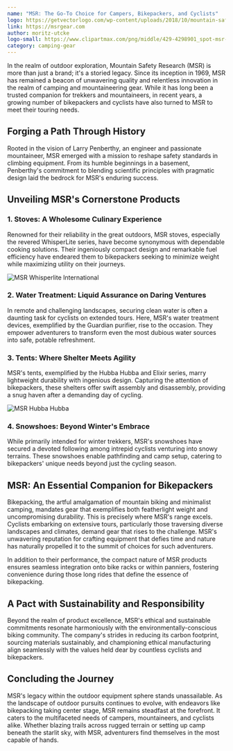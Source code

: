 ```yaml
---
name: "MSR: The Go-To Choice for Campers, Bikepackers, and Cyclists"
logo: https://getvectorlogo.com/wp-content/uploads/2018/10/mountain-safety-research-msr-vector-logo.png
link: https://msrgear.com
author: moritz-utcke
logo-small: https://www.clipartmax.com/png/middle/429-4298901_spot-msr-thermarest-lesovik-triangle.png
category: camping-gear
---
```


In the realm of outdoor exploration, Mountain Safety Research (MSR) is more than just a brand; it's a storied legacy. Since its inception in 1969, MSR has remained a beacon of unwavering quality and relentless innovation in the realm of camping and mountaineering gear. While it has long been a trusted companion for trekkers and mountaineers, in recent years, a growing number of bikepackers and cyclists have also turned to MSR to meet their touring needs.

## Forging a Path Through History

Rooted in the vision of Larry Penberthy, an engineer and passionate mountaineer, MSR emerged with a mission to reshape safety standards in climbing equipment. From its humble beginnings in a basement, Penberthy's commitment to blending scientific principles with pragmatic design laid the bedrock for MSR's enduring success.

## Unveiling MSR's Cornerstone Products

### 1. **Stoves**: A Wholesome Culinary Experience
Renowned for their reliability in the great outdoors, MSR stoves, especially the revered WhisperLite series, have become synonymous with dependable cooking solutions. Their ingeniously compact design and remarkable fuel efficiency have endeared them to bikepackers seeking to minimize weight while maximizing utility on their journeys.

![MSR Whisperlite International](https://www.radundfuss.de/wp-content/uploads/2015/05/MSR-Whisperlite-Multifuel-3.jpg)

### 2. **Water Treatment**: Liquid Assurance on Daring Ventures
In remote and challenging landscapes, securing clean water is often a daunting task for cyclists on extended tours. Here, MSR's water treatment devices, exemplified by the Guardian purifier, rise to the occasion. They empower adventurers to transform even the most dubious water sources into safe, potable refreshment.

### 3. **Tents**: Where Shelter Meets Agility
MSR's tents, exemplified by the Hubba Hubba and Elixir series, marry lightweight durability with ingenious design. Capturing the attention of bikepackers, these shelters offer swift assembly and disassembly, providing a snug haven after a demanding day of cycling.

![MSR Hubba Hubba](https://u7q2x7c9.stackpathcdn.com/photos/26/28/384373_14674_XXL.jpg)

### 4. **Snowshoes**: Beyond Winter's Embrace
While primarily intended for winter trekkers, MSR's snowshoes have secured a devoted following among intrepid cyclists venturing into snowy terrains. These snowshoes enable pathfinding and camp setup, catering to bikepackers' unique needs beyond just the cycling season.

## MSR: An Essential Companion for Bikepackers

Bikepacking, the artful amalgamation of mountain biking and minimalist camping, mandates gear that exemplifies both featherlight weight and uncompromising durability. This is precisely where MSR's range excels. Cyclists embarking on extensive tours, particularly those traversing diverse landscapes and climates, demand gear that rises to the challenge. MSR's unwavering reputation for crafting equipment that defies time and nature has naturally propelled it to the summit of choices for such adventurers.

In addition to their performance, the compact nature of MSR products ensures seamless integration onto bike racks or within panniers, fostering convenience during those long rides that define the essence of bikepacking.

## A Pact with Sustainability and Responsibility

Beyond the realm of product excellence, MSR's ethical and sustainable commitments resonate harmoniously with the environmentally-conscious biking community. The company's strides in reducing its carbon footprint, sourcing materials sustainably, and championing ethical manufacturing align seamlessly with the values held dear by countless cyclists and bikepackers.

## Concluding the Journey

MSR's legacy within the outdoor equipment sphere stands unassailable. As the landscape of outdoor pursuits continues to evolve, with endeavors like bikepacking taking center stage, MSR remains steadfast at the forefront. It caters to the multifaceted needs of campers, mountaineers, and cyclists alike. Whether blazing trails across rugged terrain or setting up camp beneath the starlit sky, with MSR, adventurers find themselves in the most capable of hands.